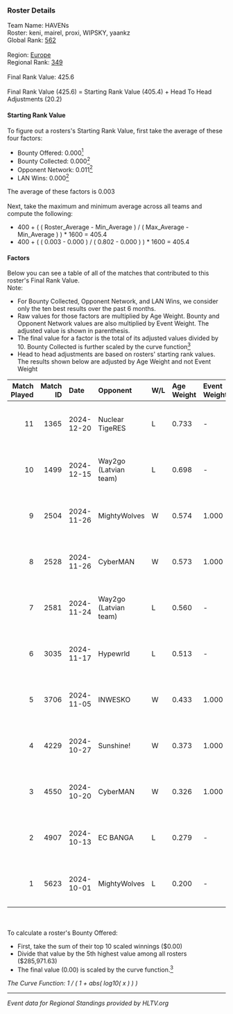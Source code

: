 ### Roster Details<br />
Team Name: HAVENs<br />
Roster: keni, mairel, proxi, WIPSKY, yaankz<br />
Global Rank: [562](../../standings_global_2025_02_28.md)<br />
<br />
Region: [Europe]( ../../standings_europe_2025_02_28.md)<br />
Regional Rank: [349]( ../../standings_europe_2025_02_28.md)<br />
<br />
Final Rank Value:  425.6<br />
<br />
Final Rank Value (425.6) = Starting Rank Value (405.4) + Head To Head Adjustments (20.2)<br />

#### Starting Rank Value<br />
To figure out a rosters's Starting Rank Value, first take the average of these four factors:<br />
- Bounty Offered: 0.000[<sup>1</sup>](#table2)
- Bounty Collected: 0.000[<sup>2</sup>](#table1)
- Opponent Network: 0.011[<sup>2</sup>](#table1)
- LAN Wins: 0.000[<sup>2</sup>](#table1)

The average of these factors is 0.003<br />
<br />
Next, take the maximum and minimum average across all teams and compute the following:<br />
- 400 + ( ( Roster_Average - Min_Average ) / ( Max_Average - Min_Average ) ) * 1600 = 405.4
- 400 + ( ( 0.003 - 0.000 ) / ( 0.802 - 0.000 ) ) * 1600 = 405.4


#### Factors<br />
Below you can see a table of all of the matches that contributed to this roster's Final Rank Value.<br />
Note:<br />

- For Bounty Collected, Opponent Network, and LAN Wins, we consider only the ten best results over the past 6 months.
- Raw values for those factors are multiplied by Age Weight. Bounty and Opponent Network values are also multiplied by Event Weight. The adjusted value is shown in parenthesis.
- The final value for a factor is the total of its adjusted values divided by 10. Bounty Collected is further scaled by the curve function[<sup>3</sup>](#curveFunction)
- Head to head adjustments are based on rosters' starting rank values. The results shown below are adjusted by Age Weight and not Event Weight
<span id="table1"></span><br />


| Match Played | Match ID | Date       | Opponent              | W/L | Age Weight | Event Weight | Bounty Collected | Opponent Network | LAN Wins  | H2H Adj. | Roster                                 |
| -: | -: | :- | :- | :- | :- | :- | :- | :- | :- | -: | :- |
|           11 |     1365 | 2024-12-20 | Nuclear TigeRES       | L   | 0.733      | -            | -                | -                | -         |    -1.59 | keni, mairel, proxi, WIPSKY, yaankz    |
|           10 |     1499 | 2024-12-15 | Way2go (Latvian team) | L   | 0.698      | -            | -                | -                | -         |    -5.30 | mairel, proxi, v1trage, WIPSKY, yaankz |
|            9 |     2504 | 2024-11-26 | MightyWolves          | W   | 0.574      | 1.000        | 0.000 (0.000)    | 0.044 (0.025)    | 0 (0.000) |     8.37 | mairel, proxi, v1trage, WIPSKY, yaankz |
|            8 |     2528 | 2024-11-26 | CyberMAN              | W   | 0.573      | 1.000        | 0.000 (0.000)    | 0.063 (0.036)    | 0 (0.000) |    10.99 | mairel, proxi, v1trage, WIPSKY, yaankz |
|            7 |     2581 | 2024-11-24 | Way2go (Latvian team) | L   | 0.560      | -            | -                | -                | -         |    -4.07 | mairel, proxi, v1trage, WIPSKY, yaankz |
|            6 |     3035 | 2024-11-17 | Hypewrld              | L   | 0.513      | -            | -                | -                | -         |    -2.84 | mairel, proxi, v1trage, WIPSKY, yaankz |
|            5 |     3706 | 2024-11-05 | INWESKO               | W   | 0.433      | 1.000        | 0.000 (0.000)    | 0.061 (0.026)    | 0 (0.000) |     8.59 | mairel, proxi, v1trage, WIPSKY, yaankz |
|            4 |     4229 | 2024-10-27 | Sunshine!             | W   | 0.373      | 1.000        | 0.000 (0.000)    | 0.000 (0.000)    | 0 (0.000) |     5.59 | mairel, proxi, v1trage, WIPSKY, yaankz |
|            3 |     4550 | 2024-10-20 | CyberMAN              | W   | 0.326      | 1.000        | 0.000 (0.000)    | 0.063 (0.021)    | 0 (0.000) |     6.50 | mairel, proxi, v1trage, WIPSKY, yaankz |
|            2 |     4907 | 2024-10-13 | EC BANGA              | L   | 0.279      | -            | -                | -                | -         |    -2.84 | mairel, proxi, v1trage, WIPSKY, yaankz |
|            1 |     5623 | 2024-10-01 | MightyWolves          | L   | 0.200      | -            | -                | -                | -         |    -3.17 | mairel, proxi, v1trage, WIPSKY, yaankz |

<br />
<span id="table2"></span><br />
To calculate a roster's Bounty Offered:<br />

- First, take the sum of their top 10 scaled winnings ($0.00)
- Divide that value by the 5th highest value among all rosters ($285,971.63)
- The final value (0.00) is scaled by the curve function.[<sup>3</sup>](#curveFunction)

<span id="curveFunction"></span>_The Curve Function: 1 / ( 1 + abs( log10( x ) ) )_<br />

---
_Event data for Regional Standings provided by HLTV.org_<br />
